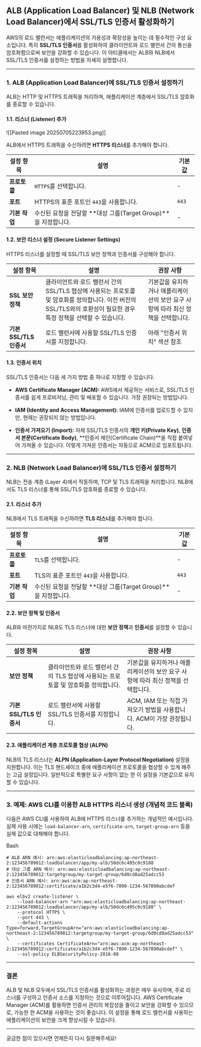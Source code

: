 ## ALB (Application Load Balancer) 및 NLB (Network Load Balancer)에서 SSL/TLS 인증서 활성화하기

AWS의 로드 밸런서는 애플리케이션의 가용성과 확장성을 높이는 데 필수적인 구성 요소입니다. 특히 **SSL/TLS 인증서**를 활성화하여 클라이언트와 로드 밸런서 간의 통신을 암호화함으로써 보안을 강화할 수 있습니다. 이 아티클에서는 ALB와 NLB에서 SSL/TLS 인증서를 설정하는 방법을 자세히 설명합니다.

---

### 1. ALB (Application Load Balancer)에 SSL/TLS 인증서 설정하기

ALB는 HTTP 및 HTTPS 트래픽을 처리하며, 애플리케이션 계층에서 SSL/TLS 암호화를 종료할 수 있습니다.

#### 1.1. 리스너 (Listener) 추가

![[Pasted image 20250705223953.png]]

ALB에서 HTTPS 트래픽을 수신하려면 **HTTPS 리스너**를 추가해야 합니다.

|설정 항목|설명|기본값|
|---|---|---|
|**프로토콜**|`HTTPS`를 선택합니다.|-|
|**포트**|HTTPS의 표준 포트인 `443`을 사용합니다.|`443`|
|**기본 작업**|수신된 요청을 전달할 **대상 그룹(Target Group)**을 지정합니다.|-|

#### 1.2. 보안 리스너 설정 (Secure Listener Settings)

HTTPS 리스너를 설정할 때 SSL/TLS 보안 정책과 인증서를 구성해야 합니다.

|설정 항목|설명|권장 사항|
|---|---|---|
|**SSL 보안 정책**|클라이언트와 로드 밸런서 간의 SSL/TLS 협상에 사용되는 프로토콜 및 암호화를 정의합니다. 이전 버전의 SSL/TLS와의 호환성이 필요한 경우 특정 정책을 선택할 수 있습니다.|기본값을 유지하거나 애플리케이션의 보안 요구 사항에 따라 최신 정책을 선택합니다.|
|**기본 SSL/TLS 인증서**|로드 밸런서에 사용할 SSL/TLS 인증서를 지정합니다.|아래 "인증서 위치" 섹션 참조|

#### 1.3. 인증서 위치

SSL/TLS 인증서는 다음 세 가지 방법 중 하나로 지정할 수 있습니다.

- **AWS Certificate Manager (ACM):** AWS에서 제공하는 서비스로, SSL/TLS 인증서를 쉽게 프로비저닝, 관리 및 배포할 수 있습니다. 가장 권장되는 방법입니다.
    
- **IAM (Identity and Access Management):** IAM에 인증서를 업로드할 수 있지만, 현재는 권장되지 않는 방법입니다.
    
- **인증서 가져오기 (Import):** 자체 SSL/TLS 인증서의 **개인 키(Private Key)**, **인증서 본문(Certificate Body)**, **인증서 체인(Certificate Chain)**을 직접 붙여넣어 가져올 수 있습니다. 이렇게 가져온 인증서는 자동으로 ACM으로 임포트됩니다.
    

---

### 2. NLB (Network Load Balancer)에 SSL/TLS 인증서 설정하기

NLB는 전송 계층 (Layer 4)에서 작동하며, TCP 및 TLS 트래픽을 처리합니다. NLB에서도 TLS 리스너를 통해 SSL/TLS 암호화를 종료할 수 있습니다.

#### 2.1. 리스너 추가

NLB에서 TLS 트래픽을 수신하려면 **TLS 리스너**를 추가해야 합니다.

| 설정 항목     | 설명                                          | 기본값   |
| --------- | ------------------------------------------- | ----- |
| **프로토콜**  | `TLS`를 선택합니다.                               | -     |
| **포트**    | TLS의 표준 포트인 `443`을 사용합니다.                   | `443` |
| **기본 작업** | 수신된 요청을 전달할 **대상 그룹(Target Group)**을 지정합니다. | -     |

#### 2.2. 보안 정책 및 인증서

ALB와 마찬가지로 NLB도 TLS 리스너에 대한 **보안 정책**과 **인증서**를 설정할 수 있습니다.

|설정 항목|설명|권장 사항|
|---|---|---|
|**보안 정책**|클라이언트와 로드 밸런서 간의 TLS 협상에 사용되는 프로토콜 및 암호화를 정의합니다.|기본값을 유지하거나 애플리케이션의 보안 요구 사항에 따라 최신 정책을 선택합니다.|
|**기본 SSL/TLS 인증서**|로드 밸런서에 사용할 SSL/TLS 인증서를 지정합니다.|ACM, IAM 또는 직접 가져오기 방법을 사용합니다. ACM이 가장 권장됩니다.|

#### 2.3. 애플리케이션 계층 프로토콜 협상 (ALPN)

NLB의 TLS 리스너는 **ALPN (Application-Layer Protocol Negotiation)** 설정을 지원합니다. 이는 TLS 핸드셰이크 중에 애플리케이션 프로토콜을 협상할 수 있게 해주는 고급 설정입니다. 일반적으로 특별한 요구 사항이 없는 한 이 설정을 기본값으로 유지할 수 있습니다.

---

### 3. 예제: AWS CLI를 이용한 ALB HTTPS 리스너 생성 (개념적 코드 블록)

다음은 AWS CLI를 사용하여 ALB에 HTTPS 리스너를 추가하는 개념적인 예시입니다. 실제 사용 시에는 `load-balancer-arn`, `certificate-arn`, `target-group-arn` 등을 실제 값으로 대체해야 합니다.

Bash

```
# ALB ARN 예시: arn:aws:elasticloadbalancing:ap-northeast-2:123456789012:loadbalancer/app/my-alb/50dc6c495c0c9188
# 대상 그룹 ARN 예시: arn:aws:elasticloadbalancing:ap-northeast-2:123456789012:targetgroup/my-target-group/6d0cd8ad25adcc53
# 인증서 ARN 예시: arn:aws:acm:ap-northeast-2:123456789012:certificate/a1b2c3d4-e5f6-7890-1234-567890abcdef

aws elbv2 create-listener \
    --load-balancer-arn "arn:aws:elasticloadbalancing:ap-northeast-2:123456789012:loadbalancer/app/my-alb/50dc6c495c0c9188" \
    --protocol HTTPS \
    --port 443 \
    --default-actions Type=forward,TargetGroupArn="arn:aws:elasticloadbalancing:ap-northeast-2:123456789012:targetgroup/my-target-group/6d0cd8ad25adcc53" \
    --certificates CertificateArn="arn:aws:acm:ap-northeast-2:123456789012:certificate/a1b2c3d4-e5f6-7890-1234-567890abcdef" \
    --ssl-policy ELBSecurityPolicy-2016-08
```

---

### 결론

ALB 및 NLB 모두에서 SSL/TLS 인증서를 활성화하는 과정은 매우 유사하며, 주로 리스너를 구성하고 인증서 소스를 지정하는 것으로 이루어집니다. AWS Certificate Manager (ACM)를 활용하면 인증서 관리의 복잡성을 줄이고 보안을 강화할 수 있으므로, 가능한 한 ACM을 사용하는 것이 좋습니다. 이 설정을 통해 로드 밸런서를 사용하는 애플리케이션의 보안을 크게 향상시킬 수 있습니다.

---

궁금한 점이 있으시면 언제든지 다시 질문해주세요!